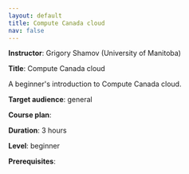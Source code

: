 ```yaml
---
layout: default
title: Compute Canada cloud
nav: false
---
```


**Instructor**: Grigory Shamov (University of Manitoba)

**Title**: Compute Canada cloud

A beginner's introduction to Compute Canada cloud.

**Target audience**: general

**Course plan**:

**Duration**: 3 hours

**Level**: beginner

**Prerequisites**:

